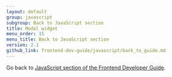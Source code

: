 ```yaml
---
layout: default
group: javascript
subgroup: Back to JavaScript section
title: Modal widget
menu_order: 15
menu_title: Back to JavaScript section
version: 2.1
github_link: frontend-dev-guide/javascript/back_to_guide.md
---
```


Go back to <a href="{{site.gdeurl21}}frontend-dev-guide/javascript/js_overview.html">JavaScript section of the Frontend Developer Guide</a>.
